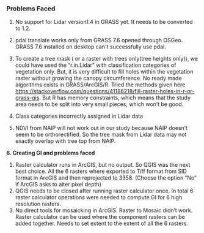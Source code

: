 ### Problems Faced

1. No support for Lidar version1.4 in GRASS yet. It needs to be converted to 1.2. 

2. pdal translate works only from GRASS 7.6 opened through OSGeo. GRASS 7.6 installed on desktop can't successfully use pdal.

3. To create a tree mask ( or a raster with trees only(tree heights only)), we could have used the “r.in.Lidar” with classification categories of vegetation only. But, it is very difficult to fill holes within the vegetation raster without growing the canopy circumference. No ready made algorithms exists in GRASS/ArcGIS/R. Tried the methods given here <https://stackoverflow.com/questions/41186218/fill-raster-holes-in-r-or-grass-gis>. But R has memory constraints, which means that the study area needs to be split into very small pieces, which won’t be good. 

4. Class categories incorrectly assigned in Lidar data

5. NDVI from NAIP will not work out in our study because NAIP doesn’t seem to be orthorectified. So the tree mask from Lidar data may not exactly overlap with tree top from NAIP.



**6. Creating GI and problems faced**

1) Raster calculator runs in ArcGIS, but no output. So QGIS was the next best choice. All the 6  rasters where exported to Tiff format from SID format in ArcGIS and then reprojected to 3358. (Choose the option “No” if ArcGIS asks to alter pixel depth)
 2) QGIS needs to be closed after running raster calculator once. In total 6 raster calculator operations were needed to compute GI for 6 high resolution rasters.
 3) No direct tools for mosaicking in ArcGIS. Raster to Mosaic didn’t work. Raster calculator can be used where the component rasters can be added together. Needs to set extent to the extent of all the 6 rasters.

